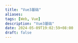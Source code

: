 ```yaml
---
title: "Vue3基础"
aliases: 
tags: [Web, Vue]
description: "Vue3基础"
date: 2024-05-09T19:02:59+08:00
draft: false
---
```


